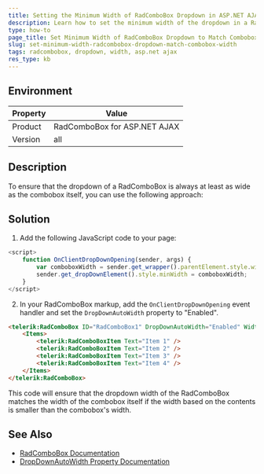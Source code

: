 ```yaml
---
title: Setting the Minimum Width of RadComboBox Dropdown in ASP.NET AJAX
description: Learn how to set the minimum width of the dropdown in a RadComboBox to match the width of the combobox itself.
type: how-to
page_title: Set Minimum Width of RadComboBox Dropdown to Match Combobox Width
slug: set-minimum-width-radcombobox-dropdown-match-combobox-width
tags: radcombobox, dropdown, width, asp.net ajax
res_type: kb
---
```

## Environment
| Property | Value |
| --- | --- |
| Product | RadComboBox for ASP.NET AJAX |
| Version | all |

## Description
To ensure that the dropdown of a RadComboBox is always at least as wide as the combobox itself, you can use the following approach:

## Solution
1. Add the following JavaScript code to your page:

```javascript
<script>
    function OnClientDropDownOpening(sender, args) {
        var comboboxWidth = sender.get_wrapper().parentElement.style.width;
        sender.get_dropDownElement().style.minWidth = comboboxWidth;
    }
</script>
```

2. In your RadComboBox markup, add the `OnClientDropDownOpening` event handler and set the `DropDownAutoWidth` property to "Enabled".

```html
<telerik:RadComboBox ID="RadComboBox1" DropDownAutoWidth="Enabled" Width="150px" OnClientDropDownOpening="OnClientDropDownOpening" runat="server">
    <Items>
        <telerik:RadComboBoxItem Text="Item 1" />
        <telerik:RadComboBoxItem Text="Item 2" />
        <telerik:RadComboBoxItem Text="Item 3" />
        <telerik:RadComboBoxItem Text="Item 4" />
    </Items>
</telerik:RadComboBox>
```

This code will ensure that the dropdown width of the RadComboBox matches the width of the combobox itself if the width based on the contents is smaller than the combobox's width.

## See Also
- [RadComboBox Documentation](https://docs.telerik.com/devtools/aspnet-ajax/controls/combobox/overview)
- [DropDownAutoWidth Property Documentation](https://docs.telerik.com/devtools/aspnet-ajax/controls/combobox/overview#dropdownautowidth-property)
